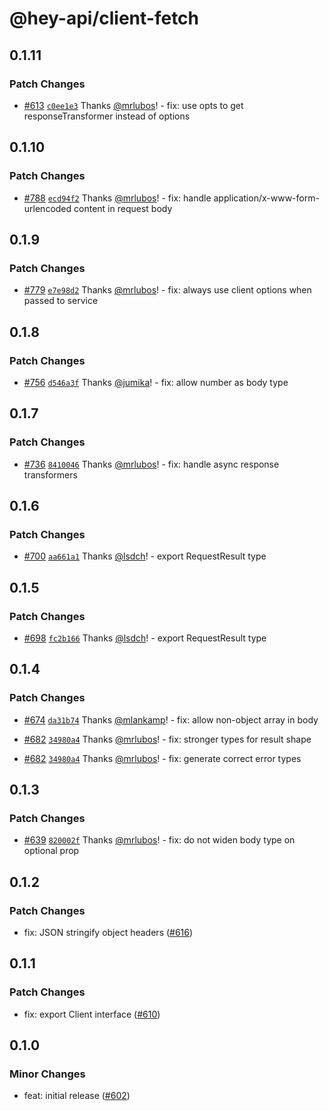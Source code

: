 # @hey-api/client-fetch

## 0.1.11

### Patch Changes

- [#613](https://github.com/hey-api/openapi-ts/pull/613) [`c0ee1e3`](https://github.com/hey-api/openapi-ts/commit/c0ee1e3b56d67ab922491c488233bd89c8902986) Thanks [@mrlubos](https://github.com/mrlubos)! - fix: use opts to get responseTransformer instead of options

## 0.1.10

### Patch Changes

- [#788](https://github.com/hey-api/openapi-ts/pull/788) [`ecd94f2`](https://github.com/hey-api/openapi-ts/commit/ecd94f2adab1dbe10e7a9c310d1fb6d1f170d332) Thanks [@mrlubos](https://github.com/mrlubos)! - fix: handle application/x-www-form-urlencoded content in request body

## 0.1.9

### Patch Changes

- [#779](https://github.com/hey-api/openapi-ts/pull/779) [`e7e98d2`](https://github.com/hey-api/openapi-ts/commit/e7e98d279fe0ee4c71ae72a7b57afdd517a89641) Thanks [@mrlubos](https://github.com/mrlubos)! - fix: always use client options when passed to service

## 0.1.8

### Patch Changes

- [#756](https://github.com/hey-api/openapi-ts/pull/756) [`d546a3f`](https://github.com/hey-api/openapi-ts/commit/d546a3f9fd0a6ff5181deb50ed467acd75370889) Thanks [@jumika](https://github.com/jumika)! - fix: allow number as body type

## 0.1.7

### Patch Changes

- [#736](https://github.com/hey-api/openapi-ts/pull/736) [`8410046`](https://github.com/hey-api/openapi-ts/commit/8410046c45d25db48ba940a0c6c7a7cda9e86b6a) Thanks [@mrlubos](https://github.com/mrlubos)! - fix: handle async response transformers

## 0.1.6

### Patch Changes

- [#700](https://github.com/hey-api/openapi-ts/pull/700) [`aa661a1`](https://github.com/hey-api/openapi-ts/commit/aa661a136d1174eadf4d11538e473b0d96b91b81) Thanks [@lsdch](https://github.com/lsdch)! - export RequestResult type

## 0.1.5

### Patch Changes

- [#698](https://github.com/hey-api/openapi-ts/pull/698) [`fc2b166`](https://github.com/hey-api/openapi-ts/commit/fc2b166c8f683ece948284cf7a629fcd5b096b40) Thanks [@lsdch](https://github.com/lsdch)! - export RequestResult type

## 0.1.4

### Patch Changes

- [#674](https://github.com/hey-api/openapi-ts/pull/674) [`da31b74`](https://github.com/hey-api/openapi-ts/commit/da31b7424b30e00233df5a3867022832c4981312) Thanks [@mlankamp](https://github.com/mlankamp)! - fix: allow non-object array in body

- [#682](https://github.com/hey-api/openapi-ts/pull/682) [`34980a4`](https://github.com/hey-api/openapi-ts/commit/34980a4dc8269c9256d65984ff29270851689c43) Thanks [@mrlubos](https://github.com/mrlubos)! - fix: stronger types for result shape

- [#682](https://github.com/hey-api/openapi-ts/pull/682) [`34980a4`](https://github.com/hey-api/openapi-ts/commit/34980a4dc8269c9256d65984ff29270851689c43) Thanks [@mrlubos](https://github.com/mrlubos)! - fix: generate correct error types

## 0.1.3

### Patch Changes

- [#639](https://github.com/hey-api/openapi-ts/pull/639) [`820002f`](https://github.com/hey-api/openapi-ts/commit/820002ffe687b01c7a9b2250e19ddbafd1aaed71) Thanks [@mrlubos](https://github.com/mrlubos)! - fix: do not widen body type on optional prop

## 0.1.2

### Patch Changes

- fix: JSON stringify object headers ([#616](https://github.com/hey-api/openapi-ts/pull/616))

## 0.1.1

### Patch Changes

- fix: export Client interface ([#610](https://github.com/hey-api/openapi-ts/pull/610))

## 0.1.0

### Minor Changes

- feat: initial release ([#602](https://github.com/hey-api/openapi-ts/pull/602))
